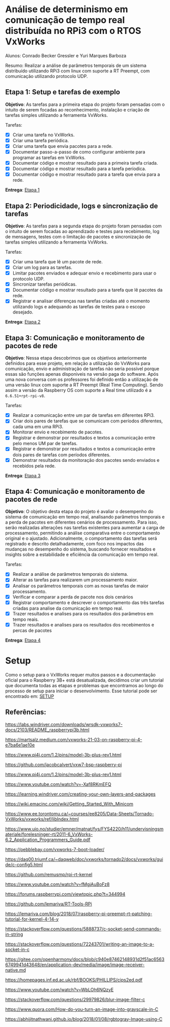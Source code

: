 # Análise de determinismo em comunicação de tempo real distribuída no RPi3 com o RTOS VxWorks
Alunos: Conrado Becker Gressler e Yuri Marques Barboza


Resumo: Realizar a análise de parâmetros temporais de um sistema distribuído utilizando RPi3 com linux com suporte a RT Preempt, com comunicação utilizando protocolo UDP.

## Etapa 1: Setup e tarefas de exemplo

**Objetivo**: As tarefas para a primeira etapa do projeto foram pensadas com o intuito de serem focadas ao reconhecimento, instalação e criação de tarefas simples utilizando a ferramenta VxWorks.


Tarefas:

- [x] Criar uma tarefa no VxWorks.
- [x] Criar uma tarefa periódica.
- [x] Criar uma tarefa que envia pacotes para a rede.
- [x] Documentar passo-a-passo de como configurar ambiente para programar as tarefas em VxWorks.
- [x] Documentar código e mostrar resultado para a primeira tarefa criada.
- [x] Documentar código e mostrar resultado para a tarefa períodica.
- [x] Documentar código e mostrar resultado para a tarefa que envia para a rede.

**Entrega**: [Etapa 1](/etapa_1/)

## Etapa 2: Periodicidade, logs e sincronização de tarefas

**Objetivo**: As tarefas para a segunda etapa do projeto foram pensadas com o intuito de serem focadas ao aprendizado e testes para recebimento, log de mensagens, testes com o limitação de pacotes e sincronização de tarefas simples utilizando a ferramenta VxWorks.


Tarefas:

- [x] Criar uma tarefa que lê um pacote de rede.
- [x] Criar um log para as tarefas.
- [x] Limitar pacotes enviados e adequar envio e recebimento para usar o protocolo UDP.
- [x] Sincronizar tarefas periódicas.
- [x] Documentar código e mostrar resultado para a tarefa que lê pacotes da rede.
- [x] Registrar e analisar diferenças nas tarefas criadas até o momento utilizando logs e adequando as tarefas de testes para o escopo desejado.

**Entrega**: [Etapa 2](/etapa_2/)

## Etapa 3: Comunicação e monitoramento de pacotes de rede

**Objetivo**: Nessa etapa descobrimos que os objetivos anteriormente definidos para esse projeto, em relação a utilização do VxWorks para comunicação, envio e administração de tarefas não seria possível porque essas são funções apenas dísponiveis na versão paga do software. Após uma nova conversa com os professores foi definido então a utilização de uma versão linux com suporte a RT Preempt (Real Time Computing). Sendo assim a versão da Raspberry OS com suporte a Real time utilizado é a `6.6.51+rpt-rpi-v8`.


Tarefas:

- [x] Realizar a comunicação entre um par de tarefas em diferentes RPi3.
- [x] Criar dois pares de tarefas que se comunicam com períodos diferentes, cada uma em uma RPi3.
- [x] Monitorar envio e recebimento de pacotes.
- [x] Registrar e demonstrar por resultados e textos a comunicação entre pelo menos UM par de tarefas.
- [x] Registrar e demonstrar por resultados e textos a comunicação entre dois pares de tarefas com períodos diferentes.
- [x] Demonstrar resultados da monitoração dos pacotes sendo enviados e recebidos pela rede.

**Entrega**: [Etapa 3](/etapa_3/)

## Etapa 4: Comunicação e monitoramento de pacotes de rede

**Objetivo**: O objetivo desta etapa do projeto é avaliar o desempenho do sistema de comunicação em tempo real, analisando parâmetros temporais e a perda de pacotes em diferentes cenários de processamento. Para isso, serão realizadas alterações nas tarefas existentes para aumentar a carga de processamento, permitindo a análise comparativa entre o comportamento original e o ajustado. Adicionalmente, o comportamento das tarefas será registrado e descrito detalhadamente, com foco nos impactos das mudanças no desempenho do sistema, buscando fornecer resultados e insights sobre a estabilidade e eficiência da comunicação em tempo real.


Tarefas:

- [x] Realizar a análise de parâmetros temporais do sistema.
- [x] Alterar as tarefas para realizarem um processamento maior.
- [x] Analisar os parâmetros temporais com as novas tarefas de maior processamento.
- [x] Verificar e comparar a perda de pacote nos dois cenários
- [x] Registrar comportamento e descrever o comportamento das três tarefas criadas para analise da comunicação em tempo real.
- [x] Trazer resultados e analises para os resultados dos parâmetros em tempo reais.
- [x] Trazer resultados e analises para os resultados dos recebimentos e percas de pacotes

**Entrega**: [Etapa 4](/etapa_34)

# Setup

Como o setup para o VxWorks requer muitos passos e a documentação oficial para o Raspberry 3B+ está desatualizada, decidimos criar um tutorial que documenta todas as etapas e problemas que encontramos ao longo do processo de setup para iniciar o desenvolvimento. Esse tutorial pode ser encontrado em: [SETUP](/SETUP.md)

## Referências:
https://labs.windriver.com/downloads/wrsdk-vxworks7-docs/2103/README_raspberrypi3b.html

https://martsalz.medium.com/vxworks-21-03-on-raspberry-pi-4-e7ba6e1ae10e

https://www.pi4j.com/1.2/pins/model-3b-plus-rev1.html

https://github.com/jacobcalvert/vxw7-bsp-raspberry-pi

https://www.pi4j.com/1.2/pins/model-3b-plus-rev1.html

https://www.youtube.com/watch?v=-Xaf8RKmEFQ

https://learning.windriver.com/creating-your-own-layers-and-packages

https://wiki.emacinc.com/wiki/Getting_Started_With_Minicom

https://www.ee.torontomu.ca/~courses/ee8205/Data-Sheets/Tornado-VxWorks/vxworks/ref/libIndex.html

https://www.uio.no/studier/emner/matnat/fys/FYS4220/h11/undervisningsmateriale/forelesninger-rt/2011-6_VxWorks-6.2_Application_Programmers_Guide.pdf

https://pebblebay.com/vxworks-7-boot-loader/

https://daq00.triumf.ca/~daqweb/doc/vxworks/tornado2/docs/vxworks/guide/c-config5.html

https://github.com/remusmp/rpi-rt-kernel

https://www.youtube.com/watch?v=fMgjAuBoFz8

https://forums.raspberrypi.com/viewtopic.php?t=344994

https://github.com/lemariva/RT-Tools-RPi

https://lemariva.com/blog/2018/07/raspberry-pi-preempt-rt-patching-tutorial-for-kernel-4-14-y

https://stackoverflow.com/questions/5888737/c-socket-send-commands-in-string

https://stackoverflow.com/questions/72243701/writing-an-image-to-a-socket-in-c

https://gitee.com/openharmony/docs/blob/c940e87462148931d2f51ac65636749941d43648/en/application-dev/media/image/image-receiver-native.md

https://homepages.inf.ed.ac.uk/rbf/BOOKS/PHILLIPS/cips2ed.pdf

https://www.youtube.com/watch?v=WbLOh6NQzyE

https://stackoverflow.com/questions/29979826/blur-image-filter-c

https://www.quora.com/How-do-you-turn-an-image-into-grayscale-in-C

https://abhijitnathwani.github.io/blog/2018/01/08/rgbtogray-Image-using-C
